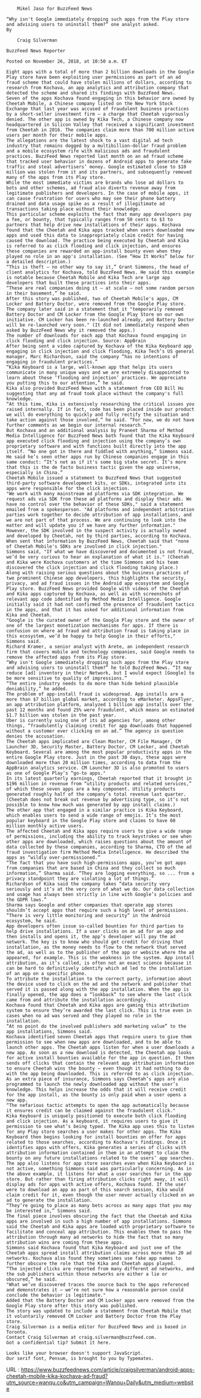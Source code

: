   
        Mikel Jaso for BuzzFeed News
        
    “Why isn't Google immediately dropping such apps from the Play store and advising users to uninstall them?” one analyst asked.  
    By
      
        Craig Silverman
  
    BuzzFeed News Reporter  
    
    Posted on November 26, 2018, at 10:50 a.m. ET
      
    Eight apps with a total of more than 2 billion downloads in the Google Play store have been exploiting user permissions as part of an ad fraud scheme that could have stolen millions of dollars, according to research from Kochava, an app analytics and attribution company that detected the scheme and shared its findings with BuzzFeed News.  
    Seven of the apps Kochava found engaging in this behavior are owned by Cheetah Mobile, a Chinese company listed on the New York Stock Exchange that last year was accused of fraudulent business practices by a short-seller investment firm — a charge that Cheetah vigorously denied. The other app is owned by Kika Tech, a Chinese company now headquartered in Silicon Valley that received a significant investment from Cheetah in 2016. The companies claim more than 700 million active users per month for their mobile apps.  
    The allegations are the latest shock to a vast digital ad tech industry that remains dogged by a multibillion-dollar fraud problem and a mobile ecosystem rife with malicious ads and fraudulent practices. BuzzFeed News reported last month on an ad fraud scheme that tracked user behavior in dozens of Android apps to generate fake traffic and steal advertisers’ money. Google estimated close to $10 million was stolen from it and its partners, and subsequently removed many of the apps from its Play store.  
    While the most immediate victims are brands who lose ad dollars to bots and other schemes, ad fraud also diverts revenue away from legitimate publishers and developers. In the case of mobile apps, it can cause frustration for users who may see their phone battery drained and data usage spike as a result of illegitimate ad transactions taking place without their knowledge.  
    This particular scheme exploits the fact that many app developers pay a fee, or bounty, that typically ranges from 50 cents to $3 to partners that help drive new installations of their apps. Kochava found that the Cheetah and Kika apps tracked when users downloaded new apps and used this data to inappropriately claim credit for having caused the download. The practice being executed by Cheetah and Kika is referred to as click flooding and click injection, and ensures these companies are rewarded an app-install bounty even when they played no role in an app's installation. (See “How It Works” below for a detailed description.)  
    “This is theft — no other way to say it,” Grant Simmons, the head of client analytics for Kochava, told BuzzFeed News. He said this example is notable because Cheetah Mobile and Kika Tech are large app developers that built these practices into their apps.  
    “These are real companies doing it — at scale — not some random person in their basement,” he said.  
    After this story was published, two of Cheetah Mobile's apps, CM Locker and Battery Doctor, were removed from the Google Play store. The company later said in a statement that it "temporarily removed Battery Doctor and CM Locker from the Google Play Store on our own initiative. CM Locker has been re-launched already, and Battery Doctor will be re-launched very soon." (It did not immediately respond when asked by BuzzFeed News why it removed the apps.)  
    The number of downloads for each app that Kochava found engaging in click flooding and click injection. Source: AppBrain  
    After being sent a video captured by Kochava of the Kika Keyboard app engaging in click injection and click flooding, Kika Tech’s US general manager, Marc Richardson, said the company “has no intentions of engaging in fraudulent practices.”  
    “Kika Keyboard is a large, well-known app that helps its users communicate in many unique ways and we are extremely disappointed to learn about these ‘flooding and injection’ practices. We appreciate you putting this to our attention,” he said.  
    Kika also provided BuzzFeed News with a statement from CEO Bill Hu suggesting that any ad fraud took place without the company's full knowledge.  
    “At this time, Kika is extensively researching the critical issues you raised internally. If in fact, code has been placed inside our product we will do everything to quickly and fully rectify the situation and take action against those involved,” he said. “For now, we do not have further comments as we begin our internal research.”  
    But Kochava and an additional analysis by Praneet Sharma of Method Media Intelligence for BuzzFeed News both found that the Kika Keyboard app executed click flooding and injection using the company’s own proprietary software and with functions built directly into the app itself. “No one got in there and fiddled with anything,” Simmons said.  
    He said he’s seen other apps run by Chinese companies engage in this same conduct: “It’s not as if it's some big state secret. It’s more that this is the de facto business tactic given the app universe, especially in China.”  
    Cheetah Mobile issued a statement to BuzzFeed News that suggested third-party software development kits, or SDKs, integrated into its apps were responsible for the click injection.  
    "We work with many mainstream ad platforms via SDK integration. We request ads via SDK from these ad platforms and display their ads. We have no control over the behavior of these SDKs," said a statement emailed from a spokesperson. "Ad platforms and independent arbitration parties work together to decide attribution of app installations, and we are not part of that process. We are continuing to look into the matter and will update you if we have any further information."  
    However, the SDK involved in the suspect activity is actually owned and developed by Cheetah, not by third parties, according to Kochava. When sent that information by BuzzFeed News, Cheetah said that "none of Cheetah Mobile's SDKs are involved in click injection."  
    Simmons said, "If what we have discovered and documented is not fraud, we’d be very curious to hear an explanation of what it is." (Cheetah and Kika were Kochava customers at the time Simmons and his team discovered the click injection and click flooding taking place.)  
    Along with raising serious questions about the business practices of two prominent Chinese app developers, this highlights the security, privacy, and ad fraud issues in the Android app ecosystem and Google Play store. BuzzFeed News provided Google with videos of the Cheetah and Kika apps captured by Kochava, as well as with screenshots of relevant app code identified by Method Media Intelligence. Google initially said it had not confirmed the presence of fraudulent tactics in the apps, and that it has asked for additional information from Kika and Cheetah.  
    "Google is the curated owner of the Google Play store and the owner of one of the largest monetization mechanisms for apps. If there is confusion on where ad fraud and attribution fraud is taking place in this ecosystem, we’d be happy to help Google in their efforts," Simmons said.  
    Richard Kramer, a senior analyst with Arete, an independent research firm that covers mobile and technology companies, said Google needs to remove the affected apps from its Play store.  
    “Why isn't Google immediately dropping such apps from the Play store and advising users to uninstall them?” he told BuzzFeed News. “It may reduce [ad] inventory in their Network, but I would expect [Google] to be more sensitive to quality of impressions.”  
    “The entire industry needs to do more than hide behind plausible deniability,” he added.  
    The problem of app-install fraud is widespread. App installs are a more than $7 billion global market, according to eMarketer. AppsFlyer, an app attribution platform, analyzed 1 billion app installs over the past 12 months and found 25% were fraudulent, which means an estimated $1.7 billion was stolen in the past year.  
    Uber is currently suing one of its ad agencies for, among other things, “fraudulently claiming credit for app downloads that happened without a customer ever clicking on an ad.” The agency in question denies the accusation.  
    The Cheetah apps implicated are Clean Master, CM File Manager, CM Launcher 3D, Security Master, Battery Doctor, CM Locker, and Cheetah Keyboard. Several are among the most popular productivity apps in the entire Google Play store. Just in the past 30 days, these apps were downloaded more than 20 million times, according to data from the AppBrain analytics service. CM Launcher 3D is also promoted to users as one of Google Play’s “go-to apps."  
    In its latest quarterly earnings, Cheetah reported that it brought in $196 million in revenue from “utility products and related services,” of which these seven apps are a key component. Utility products generated roughly half of the company’s total revenue last quarter. (Cheetah does not break out revenue by advertising type, so it’s not possible to know how much was generated by app install claims.)  
    The other app that engaged in a similar practice is Kika Keyboard, which enables users to send a wide range of emojis. It’s the most popular keyboard in the Google Play store and claims to have 60 million monthly active users.  
    The affected Cheetah and Kika apps require users to give a wide range of permissions, including the ability to track keystrokes or see when other apps are downloaded, which raises questions about the amount of data collected by these companies, according to Sharma, CTO of the ad fraud investigation firm Method Media Intelligence. He described the apps as “wildly over-permissioned.”  
    “The fact that you have such high-permissions apps, you’ve got apps from companies that are based in China and they collect so much information,” Sharma said. “They are logging everything, so ... from a privacy standpoint they are violating a lot of things.”  
    Richardson of Kika said the company takes “data security very seriously and it’s at the very core of what we do. Our data collection and usage has always been strictly in line with Google’s policies and the GDPR laws.”  
    Sharma says Google and other companies that operate app stores shouldn’t accept apps that require such a high level of permissions.  
    “There is very little monitoring and security” in the Android ecosystem, he said.  
    App developers often issue so-called bounties for third parties to help drive installations. If a user clicks on an ad for an app and then installs and opens it, the app’s developer will pay the ad network. The key is to know who should get credit for driving that installation, as the money needs to flow to the network that served the ad, as well as to the publisher of the app or website where the ad appeared, for example. This is the weakness in the system. App install attribution, as it’s called, is often not an exact science because it can be hard to definitively identify which ad led to the installation of an app on a specific phone.  
    To attribute the installation to the correct party, information about the device used to click on the ad and the network and publisher that served it is passed along with the app installation. When the app is finally opened, the app does a “lookback” to see where the last click came from and attribute the installation accordingly.  
    Kochava found that Cheetah and Kika apps are gaming this attribution system to ensure they’re awarded the last click. This is true even in cases when no ad was served and they played no role in the installation.  
    “At no point do the involved publishers add marketing value” to the app installations, Simmons said.  
    Kochava identified seven Cheetah apps that require users to give them permission to see when new apps are downloaded, and to be able to launch other apps. The Cheetah apps listen for when a user downloads a new app. As soon as a new download is detected, the Cheetah app looks for active install bounties available for the app in question. It then sends off clicks that contain the relevant app attribution information to ensure Cheetah wins the bounty — even though it had nothing to do with the app being downloaded. This is referred to as click injection.  
    As an extra piece of insurance, Simmons says Cheetah’s apps are also programmed to launch the newly downloaded app without the user’s knowledge. This helps increase the odds that it will receive credit for the app install, as the bounty is only paid when a user opens a new app.  
    “The nefarious tactic attempts to open the app automatically because it ensures credit can be claimed against the fraudulent click."  
    Kika Keyboard is uniquely positioned to execute both click flooding and click injection. As a keyboard, it requires users to give it permission to see what’s being typed. The Kika app uses this to listen for any Play store searches a user makes for other apps. The Kika Keyboard then begins looking for install bounties on offer for apps related to those searches, according to Kochava's findings. Once it identifies apps with offers, Kika generates a series of clicks with attribution information contained in them in an attempt to claim the bounty on any future installations related to the users’ app searches.  
    The app also listens for app store searches even when Kika Keyboard is not active, something Simmons said was particularly concerning. As in the above example, it listens for what a user searches for in the app store. But rather than firing attribution clicks right away, it will display ads for apps with active offers, Kochava found. If the user were to download an app as part of this search session, Kika would claim credit for it, even though the user never actually clicked on an ad to generate the installation.  
    “They’re going to place as many bets across as many apps that you may be interested in,” Simmons said.  
    The final piece involves obscuring the fact that the Cheetah and Kika apps are involved in such a high number of app installations. Simmons said the Cheetah and Kika apps are loaded with proprietary software to facilitate and conceal app attribution. This enables them to pass the attribution through many ad networks to hide the fact that so many attribution wins are coming from these apps.  
    Simmons said Kochava found that Kika Keyboard and just one of the Cheetah apps spread install attribution claims across more than 20 ad networks. Kochava also found they sometimes use fake app names to further obscure the role that the Kika and Cheetah apps played.  
    “The injected clicks are reported from many different ad networks, and the sub publishers within those networks are either a lie or obscured,” he said.  
    "What we’ve discovered traces the source back to the apps referenced and demonstrates it — we’re not sure how a reasonable person could conclude the behavior is legitimate."  
    Added that the Battery Doctor and CM Locker apps were removed from the Google Play store after this story was published.  
    The story was updated to include a statement from Cheetah Mobile that it voluntarily removed CM Locker and Battery Doctor from the Play store.  
    Craig Silverman is a media editor for BuzzFeed News and is based in Toronto.  
    Contact Craig Silverman at craig.silverman@buzzfeed.com.  
    Got a confidential tip? Submit it here.  
      
    Looks like your browser doesn't support JavaScript.  
    Our serif font, Pensum, is brought to you by Typemates.  
    
  URL : https://www.buzzfeednews.com/article/craigsilverman/android-apps-cheetah-mobile-kika-kochava-ad-fraud?utm_source=wanqu.co&utm_campaign=Wanqu+Daily&utm_medium=website
